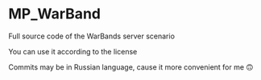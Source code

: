 # MP_WarBand
Full source code of the WarBands server scenario

You can use it according to the license

Commits may be in Russian language, cause it more convenient for me 🙃
